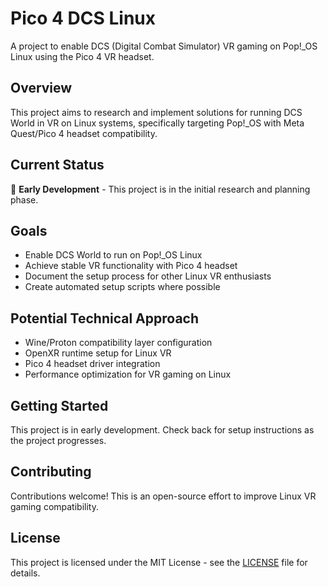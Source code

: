 # Pico 4 DCS Linux

A project to enable DCS (Digital Combat Simulator) VR gaming on Pop!_OS Linux using the Pico 4 VR headset.

## Overview

This project aims to research and implement solutions for running DCS World in VR on Linux systems, specifically targeting Pop!_OS with Meta Quest/Pico 4 headset compatibility.

## Current Status

🚧 **Early Development** - This project is in the initial research and planning phase.

## Goals

- Enable DCS World to run on Pop!_OS Linux
- Achieve stable VR functionality with Pico 4 headset
- Document the setup process for other Linux VR enthusiasts
- Create automated setup scripts where possible

## Potential Technical Approach

- Wine/Proton compatibility layer configuration
- OpenXR runtime setup for Linux VR
- Pico 4 headset driver integration
- Performance optimization for VR gaming on Linux

## Getting Started

This project is in early development. Check back for setup instructions as the project progresses.

## Contributing

Contributions welcome! This is an open-source effort to improve Linux VR gaming compatibility.

## License

This project is licensed under the MIT License - see the [LICENSE](LICENSE) file for details.